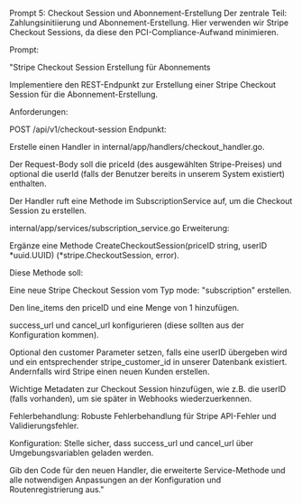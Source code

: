 Prompt 5: Checkout Session und Abonnement-Erstellung
Der zentrale Teil: Zahlungsinitiierung und Abonnement-Erstellung. Hier verwenden wir Stripe Checkout Sessions, da diese den PCI-Compliance-Aufwand minimieren.

Prompt:

"Stripe Checkout Session Erstellung für Abonnements

Implementiere den REST-Endpunkt zur Erstellung einer Stripe Checkout Session für die Abonnement-Erstellung.

Anforderungen:

POST /api/v1/checkout-session Endpunkt:

Erstelle einen Handler in internal/app/handlers/checkout_handler.go.

Der Request-Body soll die priceId (des ausgewählten Stripe-Preises) und optional die userId (falls der Benutzer bereits in unserem System existiert) enthalten.

Der Handler ruft eine Methode im SubscriptionService auf, um die Checkout Session zu erstellen.

internal/app/services/subscription_service.go Erweiterung:

Ergänze eine Methode CreateCheckoutSession(priceID string, userID *uuid.UUID) (*stripe.CheckoutSession, error).

Diese Methode soll:

Eine neue Stripe Checkout Session vom Typ mode: "subscription" erstellen.

Den line_items den priceID und eine Menge von 1 hinzufügen.

success_url und cancel_url konfigurieren (diese sollten aus der Konfiguration kommen).

Optional den customer Parameter setzen, falls eine userID übergeben wird und ein entsprechender stripe_customer_id in unserer Datenbank existiert. Andernfalls wird Stripe einen neuen Kunden erstellen.

Wichtige Metadaten zur Checkout Session hinzufügen, wie z.B. die userID (falls vorhanden), um sie später in Webhooks wiederzuerkennen.

Fehlerbehandlung: Robuste Fehlerbehandlung für Stripe API-Fehler und Validierungsfehler.

Konfiguration: Stelle sicher, dass success_url und cancel_url über Umgebungsvariablen geladen werden.

Gib den Code für den neuen Handler, die erweiterte Service-Methode und alle notwendigen Anpassungen an der Konfiguration und Routenregistrierung aus."